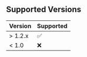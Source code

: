 ## Supported Versions

| Version | Supported          |
| ------- | ------------------ |
| > 1.2.x   | :white_check_mark: |
| < 1.0   | :x:                |
